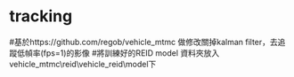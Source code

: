 # tracking
#基於https://github.com/regob/vehicle_mtmc 做修改關掉kalman filter，去追蹤低幀率(fps=1)的影像
#將訓練好的REID model 資料夾放入vehicle_mtmc\reid\vehicle_reid\model下
